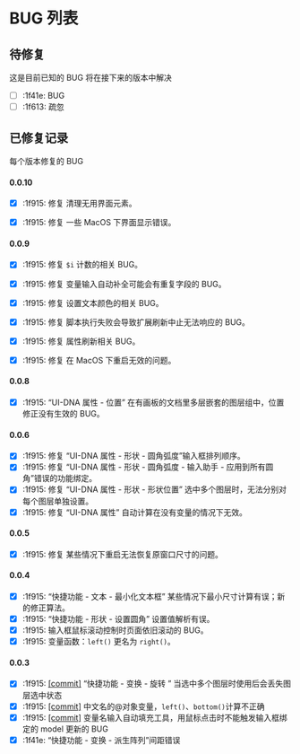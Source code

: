 
# BUG 列表

## 待修复
这是目前已知的 BUG 将在接下来的版本中解决


- [ ] :1f41e: BUG
- [ ] :1f613: 疏忽

## 已修复记录
每个版本修复的 BUG


#### 0.0.10
- [x] :1f915: 修复 清理无用界面元素。
- [x] :1f915: 修复 一些 MacOS 下界面显示错误。


#### 0.0.9
- [x] :1f915: 修复 `$i` 计数的相关 BUG。
- [x] :1f915: 修复 变量输入自动补全可能会有重复字段的 BUG。
- [x] :1f915: 修复 设置文本颜色的相关 BUG。
- [x] :1f915: 修复 脚本执行失败会导致扩展刷新中止无法响应的 BUG。
- [x] :1f915: 修复 属性刷新相关 BUG。
- [x] :1f915: 修复 在 MacOS 下重启无效的问题。



#### 0.0.8
- [x] :1f915: “UI-DNA 属性 - 位置” 在有画板的文档里多层嵌套的图层组中，位置修正没有生效的 BUG。

#### 0.0.6
- [x] :1f915: 修复 “UI-DNA 属性 - 形状 - 圆角弧度”输入框排列顺序。
- [x] :1f915: 修复 “UI-DNA 属性 - 形状 - 圆角弧度 - 输入助手 - 应用到所有圆角”错误的功能绑定。
- [x] :1f915: 修复 “UI-DNA 属性 - 形状 - 形状位置” 选中多个图层时，无法分别对每个图层单独设置。
- [x] :1f915: 修复 “UI-DNA 属性” 自动计算在没有变量的情况下无效。

#### 0.0.5
- [x] :1f915: 修复 某些情况下重启无法恢复原窗口尺寸的问题。

#### 0.0.4
- [x] :1f915: “快捷功能 - 文本 - 最小化文本框” 某些情况下最小尺寸计算有误；新的修正算法。
- [x] :1f915: “快捷功能 - 形状 - 设置圆角”  设置值解析有误。
- [x] :1f915: 输入框鼠标滚动控制时页面依旧滚动的 BUG。
- [x] :1f915: 变量函数：`left()` 更名为 `right()`。

#### 0.0.3
- [x] :1f915: [[commit]](https://github.com/nullice/UI-DNA/commit/a213cdff2abf99bea6136e6d50cca30a447f0829) “快捷功能 - 变换 - 旋转 ” 当选中多个图层时使用后会丢失图层选中状态
- [x] :1f915: [[commit]](https://github.com/nullice/UI-DNA/commit/a213cdff2abf99bea6136e6d50cca30a447f0829) 中文名的@对象变量，`left()`、`bottom()`计算不正确
- [x] :1f915: [[commit]](https://github.com/nullice/UI-DNA/commit/ddbbe85fd47499d50daff3ea49bded3ae7c8bb6b) 变量名输入自动填充工具，用鼠标点击时不能触发输入框绑定的 model 更新的 BUG
- [X] :1f41e: “快捷功能 - 变换 - 派生阵列”间距错误
